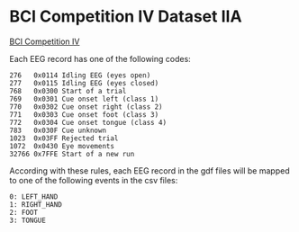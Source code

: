 # BCI Competition IV Dataset IIA
[BCI Competition IV](http://www.bbci.de/competition/iv)

Each EEG record has one of the following codes:
    
    276   0x0114 Idling EEG (eyes open)
    277   0x0115 Idling EEG (eyes closed)
    768   0x0300 Start of a trial
    769   0x0301 Cue onset left (class 1)
    770   0x0302 Cue onset right (class 2)
    771   0x0303 Cue onset foot (class 3)
    772   0x0304 Cue onset tongue (class 4)
    783   0x030F Cue unknown
    1023  0x03FF Rejected trial
    1072  0x0430 Eye movements
    32766 0x7FFE Start of a new run
    
According with these rules, each EEG record in the gdf files will be mapped to one of the following events in the csv files:

    0: LEFT_HAND
    1: RIGHT_HAND
    2: FOOT
    3: TONGUE